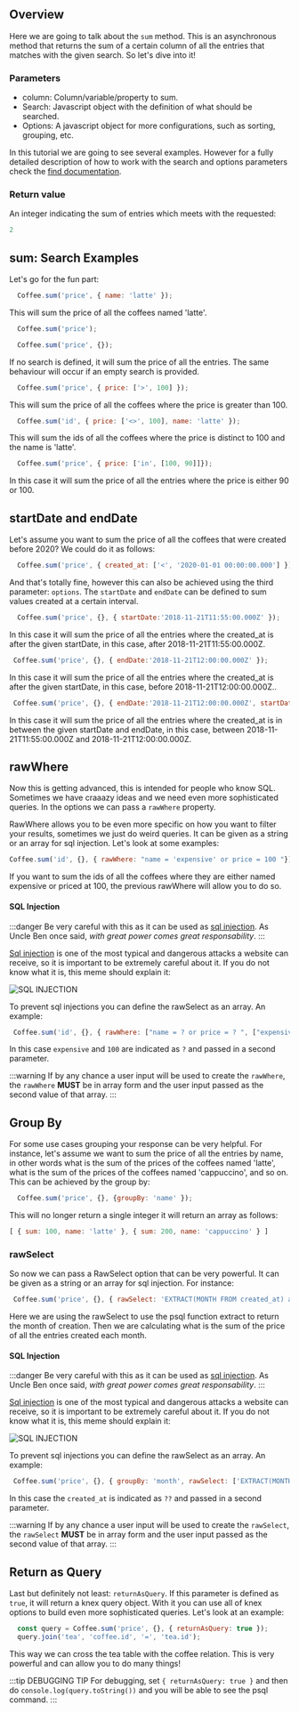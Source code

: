 ## Overview

Here we are going to talk about the `sum` method. This is an asynchronous method that returns the sum of a certain column of all the entries that matches with the given search. So let's dive into it!


### Parameters

  * column: Column/variable/property to sum.
  * Search: Javascript object with the definition of what should be searched.
  * Options: A javascript object for more configurations, such as sorting, grouping, etc.

  In this tutorial we are going to see several examples. However for a fully detailed description of how to work with the search and options parameters check the [find documentation](./find).


### Return value

An integer indicating the sum of entries which meets with the requested:

  ```javascript
  2
  ```

## sum: Search Examples  

Let's go for the fun part: 


```javascript
  Coffee.sum('price', { name: 'latte' });
```

This will sum the price of all the coffees named 'latte'.

```javascript
  Coffee.sum('price');
```

```javascript
  Coffee.sum('price', {});
```

If no search is defined, it will sum the price of all the entries. The same behaviour will occur if an empty search is provided.



```javascript
  Coffee.sum('price', { price: ['>', 100] });
```

This will sum the price of all the coffees where the price is greater than 100.

```javascript
  Coffee.sum('id', { price: ['<>', 100], name: 'latte' });
```

This will sum the ids of all the coffees where the price is distinct to 100 and the name is 'latte'.

```javascript
  Coffee.sum('price', { price: ['in', [100, 90]]});
```

 In this case it will sum the price of all the entries where the price is either 90 or 100. 

## startDate and endDate

Let's assume you want to sum the price of all the coffees that were created before 2020? We could do it as follows:

```javascript
  Coffee.sum('price', { created_at: ['<', '2020-01-01 00:00:00.000'] });
```

And that's totally fine, however this can also be achieved using the third parameter: `options`. The `startDate` and `endDate` can be defined to sum values created at a certain interval.

 ```javascript
   Coffee.sum('price', {}, { startDate:'2018-11-21T11:55:00.000Z' });
 ```
 
 In this case it will sum the price of all the entries where the created_at is after the given startDate, in this case, after 2018-11-21T11:55:00.000Z.

  ```javascript
   Coffee.sum('price', {}, { endDate:'2018-11-21T12:00:00.000Z' });
 ```
 
 In this case it will sum the price of all the entries where the created_at is after the given startDate, in this case, before 2018-11-21T12:00:00.000Z..

  ```javascript
   Coffee.sum('price', {}, { endDate:'2018-11-21T12:00:00.000Z', startDate: '2018-11-21T11:55:00.000Z&' });
 ```
 
 In this case it will sum the price of all the entries where the created_at is in between the given startDate and endDate, in this case, between 2018-11-21T11:55:00.000Z and 2018-11-21T12:00:00.000Z.
 

## rawWhere

  Now this is getting advanced, this is intended for people who know SQL. Sometimes we have craaazy ideas and we need even more sophisticated queries. In the options we can pass a `rawWhere` property. 

  RawWhere allows you to be even more specific on how you want to filter your results, sometimes we just do weird queries. It can be given as a string or an array for sql injection. Let's look at some examples:

   ```javascript
   Coffee.sum('id', {}, { rawWhere: "name = 'expensive' or price = 100 "});
  ```

  If you want to sum the ids of all the coffees where they are either named expensive or priced at 100, the previous rawWhere will allow you to do so.

  #### SQL Injection

  :::danger
  Be very careful with this as it can be used as [sql injection](https://www.acunetix.com/websitesecurity/sql-injection/). As Uncle Ben once said, _with great power comes great responsability_. 
  :::

  [Sql injection](https://www.acunetix.com/websitesecurity/sql-injection/) is one of the most typical and dangerous attacks a website can receive, so it is important to be extremely careful about it. If you do not know what it is, this meme should explain it:

  ![SQL INJECTION](https://chinchay-docs.herokuapp.com/assets/sql-injections.png)


  To prevent sql injections you can define the rawSelect as an array. An example: 

  ```javascript
   Coffee.sum('id', {}, { rawWhere: ["name = ? or price = ? ", ["expensive", 100]] });

  ```
  In this case `expensive` and `100` are indicated as `?` and passed in a second parameter.

  :::warning
  If by any chance a user input will be used to create the `rawWhere`, the `rawWhere` **MUST** be in array form and the user input passed as the second value of that array.
  :::


  

## Group By

For some use cases grouping your response can be very helpful. For instance, let's assume we want to sum the price of all the entries by name, in other words what is the sum of the prices of the coffees named 'latte', what is the sum of the prices of the coffees named 'cappuccino', and so on. This can be achieved by the group by:

```javascript
  Coffee.sum('price', {}, {groupBy: 'name' });
```

This will no longer return a single integer it will return an array as follows:

```javascript
[ { sum: 100, name: 'latte' }, { sum: 200, name: 'cappuccino' } ]
```

  ### rawSelect

  So now we can pass a RawSelect option that can be very powerful. It can be given as a string or an array for sql injection. For instance:

  ```javascript
   Coffee.sum('price', {}, { rawSelect: 'EXTRACT(MONTH FROM created_at) as month', groupBy: 'month'});
  ```
  Here we are using the rawSelect to use the psql function extract to return the month of creation. Then we are calculating what is the sum of the price of all the entries created each month.


  #### SQL Injection

  :::danger
  Be very careful with this as it can be used as [sql injection](https://www.acunetix.com/websitesecurity/sql-injection/). As Uncle Ben once said, _with great power comes great responsability_. 
  :::

  [Sql injection](https://www.acunetix.com/websitesecurity/sql-injection/) is one of the most typical and dangerous attacks a website can receive, so it is important to be extremely careful about it. If you do not know what it is, this meme should explain it:

  ![SQL INJECTION](https://chinchay-docs.herokuapp.com/assets/sql-injections.png)


  To prevent sql injections you can define the rawSelect as an array. An example: 

  ```javascript
   Coffee.sum('price', {}, { groupBy: 'month', rawSelect: ['EXTRACT(MONTH FROM ??) as month', ['created_at']] });

  ```
  In this case the `created_at` is indicated as `??` and passed in a second parameter.

  :::warning
  If by any chance a user input will be used to create the `rawSelect`, the `rawSelect` **MUST** be in array form and the user input passed as the second value of that array.
  :::

## Return as Query

Last but definitely not least: `returnAsQuery`. If this parameter is defined as `true`, it will return a knex query object. With it you can use all of knex options to build even more sophisticated queries. Let's look at an example:

```javascript
  const query = Coffee.sum('price', {}, { returnAsQuery: true });
  query.join('tea', 'coffee.id', '=', 'tea.id');
```

This way we can cross the tea table with the coffee relation. This is very powerful and can allow you to do many things!

:::tip DEBUGGING TIP
  For debugging, set `{ returnAsQuery: true }` and then do `console.log(query.toString())` and you will be able to see the psql command. 
:::




